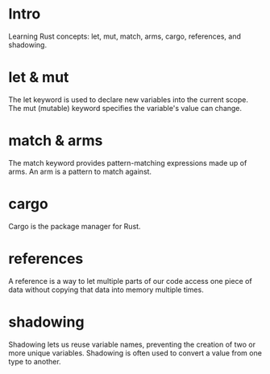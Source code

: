 # Intro
Learning Rust concepts: let, mut, match, arms, cargo, references, and shadowing.

# let & mut
The let keyword is used to declare new variables into the current scope. 
The mut (mutable) keyword specifies the variable's value can change.

# match & arms
The match keyword provides pattern-matching expressions made up of arms. An arm is a pattern to match against.

# cargo
Cargo is the package manager for Rust.

# references
A reference is a way to let multiple parts of our code access one piece of data without copying that data into memory multiple times.

# shadowing
Shadowing lets us reuse variable names, preventing the creation of two or more unique variables. Shadowing is often used to convert a value from one type to another. 
